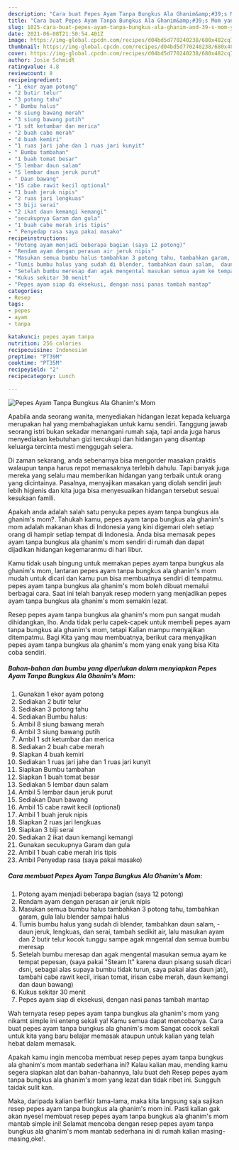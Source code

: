 ```yaml
---
description: "Cara buat Pepes Ayam Tanpa Bungkus Ala Ghanim&amp;#39;s Mom yang enak Untuk Jualan"
title: "Cara buat Pepes Ayam Tanpa Bungkus Ala Ghanim&amp;#39;s Mom yang enak Untuk Jualan"
slug: 1025-cara-buat-pepes-ayam-tanpa-bungkus-ala-ghanim-and-39-s-mom-yang-enak-untuk-jualan
date: 2021-06-08T21:50:54.401Z
image: https://img-global.cpcdn.com/recipes/d04bd5d770240238/680x482cq70/pepes-ayam-tanpa-bungkus-ala-ghanims-mom-foto-resep-utama.jpg
thumbnail: https://img-global.cpcdn.com/recipes/d04bd5d770240238/680x482cq70/pepes-ayam-tanpa-bungkus-ala-ghanims-mom-foto-resep-utama.jpg
cover: https://img-global.cpcdn.com/recipes/d04bd5d770240238/680x482cq70/pepes-ayam-tanpa-bungkus-ala-ghanims-mom-foto-resep-utama.jpg
author: Josie Schmidt
ratingvalue: 4.8
reviewcount: 8
recipeingredient:
- "1 ekor ayam potong"
- "2 butir telur"
- "3 potong tahu"
- " Bumbu halus"
- "8 siung bawang merah"
- "3 siung bawang putih"
- "1 sdt ketumbar dan merica"
- "2 buah cabe merah"
- "4 buah kemiri"
- "1 ruas jari jahe dan 1 ruas jari kunyit"
- " Bumbu tambahan"
- "1 buah tomat besar"
- "5 lembar daun salam"
- "5 lembar daun jeruk purut"
- " Daun bawang"
- "15 cabe rawit kecil optional"
- "1 buah jeruk nipis"
- "2 ruas jari lengkuas"
- "3 biji serai"
- "2 ikat daun kemangi kemangi"
- "secukupnya Garam dan gula"
- "1 buah cabe merah iris tipis"
- " Penyedap rasa saya pakai masako"
recipeinstructions:
- "Potong ayam menjadi beberapa bagian (saya 12 potong)"
- "Rendam ayam dengan perasan air jeruk nipis"
- "Masukan semua bumbu halus tambahkan 3 potong tahu, tambahkan garam, gula lalu blender sampai halus"
- "Tumis bumbu halus yang sudah di blender, tambahkan daun salam,  daun jeruk, lengkuas, dan serai, tambah sedikit air, lalu masukan ayam dan 2 butir telur kocok tunggu sampe agak mngental dan semua bumbu meresap"
- "Setelah bumbu meresap dan agak mengental masukan semua ayam ke tempat pepesan, (saya pakai &#34;Steam It&#34; karena daun pisang susah dicari dsni, sebagai alas supaya bumbu tidak turun, saya pakai alas daun jati), tambahi cabe rawit kecil, irisan tomat, irisan cabe merah, daun kemangi dan daun bawang)"
- "Kukus sekitar 30 menit"
- "Pepes ayam siap di eksekusi, dengan nasi panas tambah mantap"
categories:
- Resep
tags:
- pepes
- ayam
- tanpa

katakunci: pepes ayam tanpa 
nutrition: 256 calories
recipecuisine: Indonesian
preptime: "PT39M"
cooktime: "PT35M"
recipeyield: "2"
recipecategory: Lunch

---
```



![Pepes Ayam Tanpa Bungkus Ala Ghanim&#39;s Mom](https://img-global.cpcdn.com/recipes/d04bd5d770240238/680x482cq70/pepes-ayam-tanpa-bungkus-ala-ghanims-mom-foto-resep-utama.jpg)

Apabila anda seorang wanita, menyediakan hidangan lezat kepada keluarga merupakan hal yang membahagiakan untuk kamu sendiri. Tanggung jawab seorang istri bukan sekadar menangani rumah saja, tapi anda juga harus menyediakan kebutuhan gizi tercukupi dan hidangan yang disantap keluarga tercinta mesti menggugah selera.

Di zaman  sekarang, anda sebenarnya bisa mengorder masakan praktis walaupun tanpa harus repot memasaknya terlebih dahulu. Tapi banyak juga mereka yang selalu mau memberikan hidangan yang terbaik untuk orang yang dicintainya. Pasalnya, menyajikan masakan yang diolah sendiri jauh lebih higienis dan kita juga bisa menyesuaikan hidangan tersebut sesuai kesukaan famili. 



Apakah anda adalah salah satu penyuka pepes ayam tanpa bungkus ala ghanim&#39;s mom?. Tahukah kamu, pepes ayam tanpa bungkus ala ghanim&#39;s mom adalah makanan khas di Indonesia yang kini digemari oleh setiap orang di hampir setiap tempat di Indonesia. Anda bisa memasak pepes ayam tanpa bungkus ala ghanim&#39;s mom sendiri di rumah dan dapat dijadikan hidangan kegemaranmu di hari libur.

Kamu tidak usah bingung untuk memakan pepes ayam tanpa bungkus ala ghanim&#39;s mom, lantaran pepes ayam tanpa bungkus ala ghanim&#39;s mom mudah untuk dicari dan kamu pun bisa membuatnya sendiri di tempatmu. pepes ayam tanpa bungkus ala ghanim&#39;s mom boleh dibuat memalui berbagai cara. Saat ini telah banyak resep modern yang menjadikan pepes ayam tanpa bungkus ala ghanim&#39;s mom semakin lezat.

Resep pepes ayam tanpa bungkus ala ghanim&#39;s mom pun sangat mudah dihidangkan, lho. Anda tidak perlu capek-capek untuk membeli pepes ayam tanpa bungkus ala ghanim&#39;s mom, tetapi Kalian mampu menyajikan ditempatmu. Bagi Kita yang mau membuatnya, berikut cara menyajikan pepes ayam tanpa bungkus ala ghanim&#39;s mom yang enak yang bisa Kita coba sendiri.

<!--inarticleads1-->

##### Bahan-bahan dan bumbu yang diperlukan dalam menyiapkan Pepes Ayam Tanpa Bungkus Ala Ghanim&#39;s Mom:

1. Gunakan 1 ekor ayam potong
1. Sediakan 2 butir telur
1. Sediakan 3 potong tahu
1. Sediakan  Bumbu halus:
1. Ambil 8 siung bawang merah
1. Ambil 3 siung bawang putih
1. Ambil 1 sdt ketumbar dan merica
1. Sediakan 2 buah cabe merah
1. Siapkan 4 buah kemiri
1. Sediakan 1 ruas jari jahe dan 1 ruas jari kunyit
1. Siapkan  Bumbu tambahan
1. Siapkan 1 buah tomat besar
1. Sediakan 5 lembar daun salam
1. Ambil 5 lembar daun jeruk purut
1. Sediakan  Daun bawang
1. Ambil 15 cabe rawit kecil (optional)
1. Ambil 1 buah jeruk nipis
1. Siapkan 2 ruas jari lengkuas
1. Siapkan 3 biji serai
1. Sediakan 2 ikat daun kemangi kemangi
1. Gunakan secukupnya Garam dan gula
1. Ambil 1 buah cabe merah iris tipis
1. Ambil  Penyedap rasa (saya pakai masako)




<!--inarticleads2-->

##### Cara membuat Pepes Ayam Tanpa Bungkus Ala Ghanim&#39;s Mom:

1. Potong ayam menjadi beberapa bagian (saya 12 potong)
1. Rendam ayam dengan perasan air jeruk nipis
1. Masukan semua bumbu halus tambahkan 3 potong tahu, tambahkan garam, gula lalu blender sampai halus
1. Tumis bumbu halus yang sudah di blender, tambahkan daun salam,  - daun jeruk, lengkuas, dan serai, tambah sedikit air, lalu masukan ayam dan 2 butir telur kocok tunggu sampe agak mngental dan semua bumbu meresap
1. Setelah bumbu meresap dan agak mengental masukan semua ayam ke tempat pepesan, (saya pakai &#34;Steam It&#34; karena daun pisang susah dicari dsni, sebagai alas supaya bumbu tidak turun, saya pakai alas daun jati), tambahi cabe rawit kecil, irisan tomat, irisan cabe merah, daun kemangi dan daun bawang)
1. Kukus sekitar 30 menit
1. Pepes ayam siap di eksekusi, dengan nasi panas tambah mantap




Wah ternyata resep pepes ayam tanpa bungkus ala ghanim&#39;s mom yang nikamt simple ini enteng sekali ya! Kamu semua dapat mencobanya. Cara buat pepes ayam tanpa bungkus ala ghanim&#39;s mom Sangat cocok sekali untuk kita yang baru belajar memasak ataupun untuk kalian yang telah hebat dalam memasak.

Apakah kamu ingin mencoba membuat resep pepes ayam tanpa bungkus ala ghanim&#39;s mom mantab sederhana ini? Kalau kalian mau, mending kamu segera siapkan alat dan bahan-bahannya, lalu buat deh Resep pepes ayam tanpa bungkus ala ghanim&#39;s mom yang lezat dan tidak ribet ini. Sungguh taidak sulit kan. 

Maka, daripada kalian berfikir lama-lama, maka kita langsung saja sajikan resep pepes ayam tanpa bungkus ala ghanim&#39;s mom ini. Pasti kalian gak akan nyesel membuat resep pepes ayam tanpa bungkus ala ghanim&#39;s mom mantab simple ini! Selamat mencoba dengan resep pepes ayam tanpa bungkus ala ghanim&#39;s mom mantab sederhana ini di rumah kalian masing-masing,oke!.

